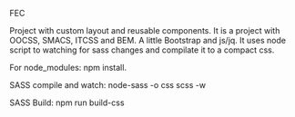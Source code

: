 FEC


Project with custom layout and reusable components. It is a project with OOCSS, SMACS, ITCSS and BEM. A little Bootstrap and js/jq. 
It uses node script to watching for sass changes and compilate it to a compact css.


For node_modules: npm install.

SASS compile and watch: node-sass -o css scss -w

SASS Build: npm run build-css
